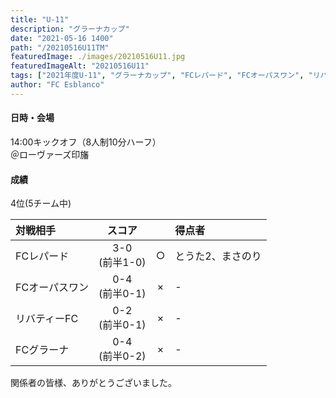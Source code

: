 ```yaml
---
title: "U-11"
description: "グラーナカップ"
date: "2021-05-16 1400"
path: "/20210516U11TM"
featuredImage: ./images/20210516U11.jpg
featuredImageAlt: "20210516U11"
tags: ["2021年度U-11", "グラーナカップ", "FCレパード", "FCオーパスワン", "リバティーFC", "FCグラーナ" ]
author: "FC Esblanco"
---
```



#### 日時・会場
14:00キックオフ（8人制10分ハーフ）  
＠ローヴァーズ印旛

#### 成績
4位(5チーム中)

| 対戦相手      | スコア         |   | 得点者  |
|:-------------|:-------------:|:-:|:--------|
| FCレパード    | 3-0<br/>(前半1-0)  |○  |とうた2、まさのり |
| FCオーパスワン | 0-4<br/>(前半0-1) |×  |-       |
| リバティーFC  | 0-2<br/>(前半0-1)  |×  |-   |
| FCグラーナ    | 0-4<br/>(前半0-2)  |×  |-       |

関係者の皆様、ありがとうございました。